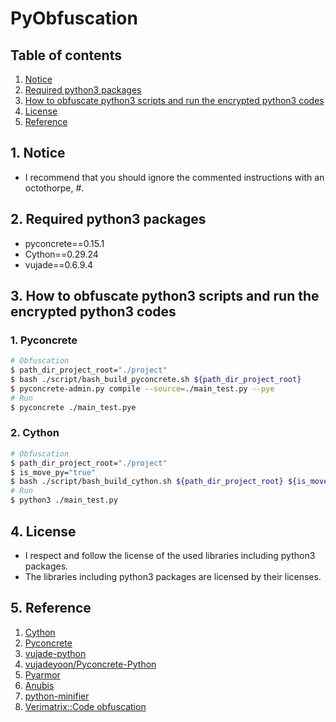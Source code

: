 # PyObfuscation


## Table of contents
1. [Notice](#notice)
2. [Required python3 packages](#required_python3_packages)
3. [How to obfuscate python3 scripts and run the encrypted python3 codes](#how_to_obfuscate_run)
4. [License](#license)
5. [Reference](#ref)


## 1. Notice <a name="notice"></a>
- I recommend that you should ignore the commented instructions with an octothorpe, #.


## 2. Required python3 packages <a name="required_python3_packages"></a>
- pyconcrete==0.15.1
- Cython==0.29.24
- vujade==0.6.9.4



## 3. How to obfuscate python3 scripts and run the encrypted python3 codes <a name="how_to_obfuscate_run"></a>
### 1. Pyconcrete
```bash
# Obfuscation
$ path_dir_project_root="./project"
$ bash ./script/bash_build_pyconcrete.sh ${path_dir_project_root}
$ pyconcrete-admin.py compile --source=./main_test.py --pye
# Run
$ pyconcrete ./main_test.pye
```

### 2. Cython
```bash
# Obfuscation
$ path_dir_project_root="./project"
$ is_move_py="true"
$ bash ./script/bash_build_cython.sh ${path_dir_project_root} ${is_move_py}
# Run
$ python3 ./main_test.py
```


## 4. License <a name="license"></a>
- I respect and follow the license of the used libraries including python3 packages.
- The libraries including python3 packages are licensed by their licenses.


## 5. Reference <a name="ref"></a>
1. [Cython](https://cython.org)
2. [Pyconcrete](https://github.com/Falldog/pyconcrete)
3. [vujade-python](https://github.com/vujadeyoon/vujade-python)
4. [vujadeyoon/Pyconcrete-Python](https://github.com/vujadeyoon/Pyconcrete-Python)
5. [Pyarmor](https://pyarmor.dashingsoft.com)
6. [Anubis](https://github.com/0sir1ss/Anubis)
7. [python-minifier](https://github.com/dflook/python-minifier)
8. [Verimatrix::Code obfuscation](https://www.verimatrix.com/cybersecurity/code-obfuscation/?utm_term=python%20obfuscation&utm_campaign=Asia+-+Shielding+-+EN&utm_source=adwords&utm_medium=ppc&hsa_acc=5556708784&hsa_cam=9582165481&hsa_grp=111606949657&hsa_ad=660594057748&hsa_src=g&hsa_tgt=kwd-454811935369&hsa_kw=python%20obfuscation&hsa_mt=e&hsa_net=adwords&hsa_ver=3&gclid=EAIaIQobChMI66W2t56igQMVyxF7Bx3n5wKxEAAYASAAEgKllvD_BwE)
